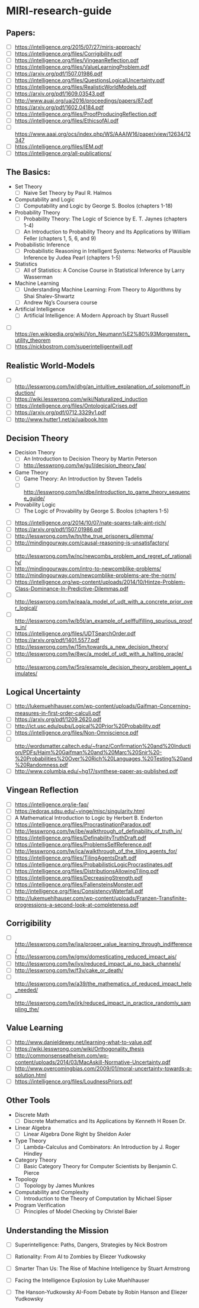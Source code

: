 # MIRI-research-guide
## Papers:
- [ ] https://intelligence.org/2015/07/27/miris-approach/
- [ ] https://intelligence.org/files/Corrigibility.pdf
- [ ] https://intelligence.org/files/VingeanReflection.pdf
- [ ] https://intelligence.org/files/ValueLearningProblem.pdf
- [ ] https://arxiv.org/pdf/1507.01986.pdf
- [ ] https://intelligence.org/files/QuestionsLogicalUncertainty.pdf
- [ ] https://intelligence.org/files/RealisticWorldModels.pdf
- [ ] https://arxiv.org/pdf/1609.03543.pdf
- [ ] http://www.auai.org/uai2016/proceedings/papers/87.pdf
- [ ] https://arxiv.org/pdf/1602.04184.pdf
- [ ] https://intelligence.org/files/ProofProducingReflection.pdf
- [ ] https://intelligence.org/files/EthicsofAI.pdf
- [ ] https://www.aaai.org/ocs/index.php/WS/AAAIW16/paper/view/12634/12347
- [ ] https://intelligence.org/files/IEM.pdf
- [ ] https://intelligence.org/all-publications/

## The Basics:
- Set Theory
  - [ ] Naive Set Theory by Paul R. Halmos
- Computability and Logic
  - [ ] Computability and Logic by George S. Boolos (chapters 1-18)
- Probability Theory
  - [ ] Probability Theory: The Logic of Science by E. T. Jaynes (chapters 1-4) 
  - [ ] An Introduction to Probability Theory and Its Applications by William Feller (chapters 1, 5, 6, and 9)
- Probabilistic Inference
  - [ ] Probabilistic Reasoning in Intelligent Systems: Networks of Plausible Inference by Judea Pearl (chapters 1-5)
- Statistics
  - [ ] All of Statistics: A Concise Course in Statistical Inference by Larry Wasserman
- Machine Learning
  - [ ] Understanding Machine Learning: From Theory to Algorithms by Shai Shalev-Shwartz
  - [ ] Andrew Ng’s Coursera course
- Artificial Intelligence
  - [ ] Artificial Intelligence: A Modern Approach by Stuart Russell 
- [ ] https://en.wikipedia.org/wiki/Von_Neumann%E2%80%93Morgenstern_utility_theorem
- [ ] https://nickbostrom.com/superintelligentwill.pdf
  
## Realistic World-Models
- [ ] http://lesswrong.com/lw/dhg/an_intuitive_explanation_of_solomonoff_induction/
- [ ] https://wiki.lesswrong.com/wiki/Naturalized_induction
- [ ] https://intelligence.org/files/OntologicalCrises.pdf
- [ ] https://arxiv.org/pdf/0712.3329v1.pdf
- [ ] http://www.hutter1.net/ai/uaibook.htm

## Decision Theory
- Decision Theory
  - [ ] An Introduction to Decision Theory by Martin Peterson
  - [ ] http://lesswrong.com/lw/gu1/decision_theory_faq/
- Game Theory
  - [ ] Game Theory: An Introduction by Steven Tadelis
  - [ ] http://lesswrong.com/lw/dbe/introduction_to_game_theory_sequence_guide/
- Provability Logic
  - [ ] The Logic of Provability by George S. Boolos (chapters 1-5)
- [ ] https://intelligence.org/2014/10/07/nate-soares-talk-aint-rich/
- [ ] https://arxiv.org/pdf/1507.01986.pdf
- [ ] http://lesswrong.com/lw/tn/the_true_prisoners_dilemma/
- [ ] http://mindingourway.com/causal-reasoning-is-unsatisfactory/
- [ ] http://lesswrong.com/lw/nc/newcombs_problem_and_regret_of_rationality/
- [ ] http://mindingourway.com/intro-to-newcomblike-problems/
- [ ] http://mindingourway.com/newcomblike-problems-are-the-norm/
- [ ] https://intelligence.org/wp-content/uploads/2014/10/Hintze-Problem-Class-Dominance-In-Predictive-Dilemmas.pdf
- [ ] http://lesswrong.com/lw/eaa/a_model_of_udt_with_a_concrete_prior_over_logical/
- [ ] http://lesswrong.com/lw/b5t/an_example_of_selffulfilling_spurious_proofs_in/
- [ ] https://intelligence.org/files/UDTSearchOrder.pdf
- [ ] https://arxiv.org/pdf/1401.5577.pdf
- [ ] http://lesswrong.com/lw/15m/towards_a_new_decision_theory/
- [ ] http://lesswrong.com/lw/8wc/a_model_of_udt_with_a_halting_oracle/
- [ ] http://lesswrong.com/lw/5rq/example_decision_theory_problem_agent_simulates/

## Logical Uncertainty
- [ ] http://lukemuehlhauser.com/wp-content/uploads/Gaifman-Concerning-measures-in-first-order-calculi.pdf
- [ ] https://arxiv.org/pdf/1209.2620.pdf
- [ ] http://ict.usc.edu/pubs/Logical%20Prior%20Probability.pdf
- [ ] https://intelligence.org/files/Non-Omniscience.pdf
- [ ] http://wordsmatter.caltech.edu/~franz/Confirmation%20and%20Induction/PDFs/Haim%20Gaifman%20and%20Marc%20Snir%20-%20Probabilities%20Over%20Rich%20Languages,%20Testing%20and%20Randomness.pdf
- [ ] http://www.columbia.edu/~hg17/synthese-paper-as-published.pdf

## Vingean Reflection
- [ ] https://intelligence.org/ie-faq/
- [ ] https://edoras.sdsu.edu/~vinge/misc/singularity.html
- [ ] A Mathematical Introduction to Logic by Herbert B. Enderton
- [ ] https://intelligence.org/files/ProcrastinationParadox.pdf
- [ ] http://lesswrong.com/lw/jbe/walkthrough_of_definability_of_truth_in/
- [ ] https://intelligence.org/files/DefinabilityTruthDraft.pdf
- [ ] https://intelligence.org/files/ProblemsSelfReference.pdf
- [ ] http://lesswrong.com/lw/jca/walkthrough_of_the_tiling_agents_for/
- [ ] https://intelligence.org/files/TilingAgentsDraft.pdf
- [ ] https://intelligence.org/files/ProbabilisticLogicProcrastinates.pdf
- [ ] https://intelligence.org/files/DistributionsAllowingTiling.pdf
- [ ] https://intelligence.org/files/DecreasingStrength.pdf
- [ ] https://intelligence.org/files/FallensteinsMonster.pdf
- [ ] http://intelligence.org/files/ConsistencyWaterfall.pdf
- [ ] http://lukemuehlhauser.com/wp-content/uploads/Franzen-Transfinite-progressions-a-second-look-at-completeness.pdf

## Corrigibility
- [ ] http://lesswrong.com/lw/jxa/proper_value_learning_through_indifference/
- [ ] http://lesswrong.com/lw/gmx/domesticating_reduced_impact_ais/
- [ ] http://lesswrong.com/lw/iyx/reduced_impact_ai_no_back_channels/
- [ ] http://lesswrong.com/lw/f3v/cake_or_death/
- [ ] http://lesswrong.com/lw/a39/the_mathematics_of_reduced_impact_help_needed/
- [ ] http://lesswrong.com/lw/jrk/reduced_impact_in_practice_randomly_sampling_the/

## Value Learning
- [ ] http://www.danieldewey.net/learning-what-to-value.pdf
- [ ] https://wiki.lesswrong.com/wiki/Orthogonality_thesis
- [ ] http://commonsenseatheism.com/wp-content/uploads/2014/03/MacAskill-Normative-Uncertainty.pdf
- [ ] http://www.overcomingbias.com/2009/01/moral-uncertainty-towards-a-solution.html
- [ ] https://intelligence.org/files/LoudnessPriors.pdf

## Other Tools
- Discrete Math
  - [ ] Discrete Mathematics and Its Applications by Kenneth H Rosen Dr.
- Linear Algebra
  - [ ] Linear Algebra Done Right by Sheldon Axler 
- Type Theory
  - [ ] Lambda-Calculus and Combinators: An Introduction by J. Roger Hindley
- Category Theory
  - [ ] Basic Category Theory for Computer Scientists by Benjamin C. Pierce
- Topology
  - [ ] Topology by James Munkres 
- Computability and Complexity
  - [ ] Introduction to the Theory of Computation by Michael Sipser
- Program Verification
  - [ ] Principles of Model Checking by Christel Baier

## Understanding the Mission
- [ ] Superintelligence: Paths, Dangers, Strategies by Nick Bostrom
- [ ] Rationality: From AI to Zombies by Eliezer Yudkowsky
- [ ] Smarter Than Us: The Rise of Machine Intelligence by Stuart Armstrong
- [ ] Facing the Intelligence Explosion by Luke Muehlhauser
- [ ] The Hanson-Yudkowsky AI-Foom Debate by Robin Hanson and Eliezer Yudkowsky
      
